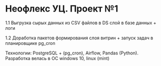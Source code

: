 # Неофлекс УЦ. Проект №1

1.1 Выгрузка сырых данных из CSV файлов в DS слой в базе данных + логи

1.2 Доработка пакетов формирования слоя витрин + запуск задач в планировщике pg_cron

Технологии: PostgreSQL + (pg_cron), Airflow, Pandas (Python).
Разработка велась в ОС windows 10, linux (mint)
